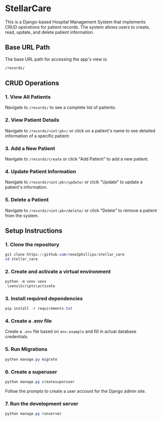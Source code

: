 # StellarCare

This is a Django-based Hospital Management System that implements CRUD operations for patient records. The system allows users to create, read, update, and delete patient information.


## Base URL Path

The base URL path for accessing the app's view is:
```bash
/records/
```

## CRUD Operations

### 1. View All Patients
Navigate to `/records/` to see a complete list of patients.

### 2. View Patient Details
Navigate to `/records/<int:pk>/` or click on a patient's name to see detailed information of a specific patient.

### 3. Add a New Patient
Navigate to `/records/create` or click "Add Patient" to add a new patient.

### 4. Update Patient Information
Navigate to `/records/<int:pk>/update/` or clcik "Update" to update a patient's information.

### 5. Delete a Patient
Navigate to `/records/<int:pk>/delete/` or click "Delete" to remove a patient from the system.

## Setup Instructions

### 1. Clone the repository 
```powershell
git clone https://github.com/rene3phillips/stellar_care
cd stellar_care
```

### 2. Create and activate a virtual environment
```powershell
python -m venv venv
.\venv\Scripts\activate
```

### 3. Install required dependencies
```powershell
pip install -r requirements.txt
```

### 4. Create a .env file 
Create a `.env` file based on `env.example` and fill in actual database credentials. 

### 5. Run Migrations
```powershell
python manage.py migrate
```

### 6. Create a superuser
```powershell
python manage.py createsuperuser
```
Follow the prompts to create a user account for the Django admin site.

### 7. Run the development server
```powershell
python manage.py runserver
```